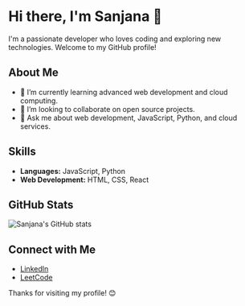 # Hi there, I'm Sanjana 👋

I'm a passionate developer who loves coding and exploring new technologies. Welcome to my GitHub profile!

## About Me

- 🌱 I’m currently learning advanced web development and cloud computing.
- 👯 I’m looking to collaborate on open source projects.
- 💬 Ask me about web development, JavaScript, Python, and cloud services.


## Skills

- **Languages:** JavaScript, Python
- **Web Development:** HTML, CSS, React


## GitHub Stats

![Sanjana's GitHub stats](https://github-readme-stats.vercel.app/api?username=sanjana2505006&show_icons=true&theme=radical)

## Connect with Me

- [LinkedIn](https://www.linkedin.com/in/sanjana250506/)
- [LeetCode](https://leetcode.com/u/sanju2505/)


Thanks for visiting my profile! 😊

